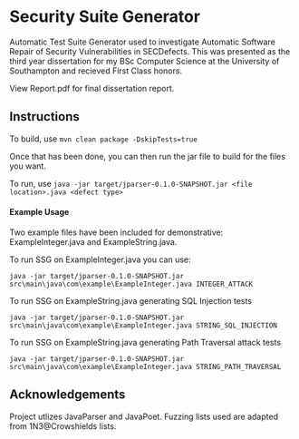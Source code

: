 # Security Suite Generator

Automatic Test Suite Generator used to investigate Automatic Software Repair of Security Vulnerabilities in SECDefects. This was presented as the third year dissertation for my BSc Computer Science at the University of Southampton and recieved First Class honors.

View Report.pdf for final dissertation report.

## Instructions
To build, use `mvn clean package -DskipTests=true`

Once that has been done, you can then run the jar file to build for the files you want.

To run, use `java -jar target/jparser-0.1.0-SNAPSHOT.jar <file location>.java <defect type>`

#### Example Usage

Two example files have been included for demonstrative: ExampleInteger.java and ExampleString.java.

To run SSG on ExampleInteger.java you can use:

`java -jar target/jparser-0.1.0-SNAPSHOT.jar src\main\java\com\example\ExampleInteger.java INTEGER_ATTACK`

To run SSG on ExampleString.java generating SQL Injection tests

`java -jar target/jparser-0.1.0-SNAPSHOT.jar src\main\java\com\example\ExampleInteger.java STRING_SQL_INJECTION`

To run SSG on ExampleString.java generating Path Traversal attack tests

`java -jar target/jparser-0.1.0-SNAPSHOT.jar src\main\java\com\example\ExampleInteger.java STRING_PATH_TRAVERSAL`

## Acknowledgements
Project utlizes JavaParser and JavaPoet. Fuzzing lists used are adapted from 1N3@Crowshields lists.
